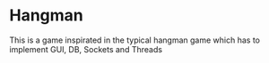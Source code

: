 # Hangman
This is a game inspirated in the typical hangman game which has to implement GUI, DB, Sockets and Threads
